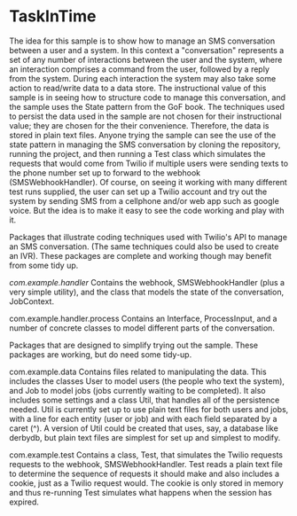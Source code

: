 # TaskInTime

The idea for this sample is to show how to manage an SMS conversation between a user and a system. In this context a "conversation" represents a set of any number of interactions between the user and the system, where an interaction comprises a command from the user, followed by a reply from the system. During each interaction the system may also take some action to read/write data to a data store.
The instructional value of this sample is in seeing how to structure code to manage this conversation, and the sample uses the State pattern from the GoF book.
The techniques used to persist the data used in the sample are not chosen for their instructional value; they are chosen for the their convenience. Therefore, the data is stored in plain text files. Anyone trying the sample can see the use of the state pattern in managing the SMS conversation by cloning the repository, running the project, and then running a Test class which simulates the requests that would come from Twilio if multiple users were sending texts to the phone number set up to forward to the webhook (SMSWebhookHandler).
Of course, on seeing it working with many different test runs supplied, the user can set up a Twilio account and try out the system by sending SMS from a cellphone and/or web app such as google voice. But the idea is to make it easy to see the code working and play with it.

Packages that illustrate coding techniques used with Twilio's API to manage an SMS conversation. (The same techniques could also be used to create an IVR).
These packages are complete and working though may benefit from some tidy up.

*com.example.handler*
Contains the webhook, SMSWebhookHandler (plus a very simple utility), and the class that models the state of the conversation, JobContext.

com.example.handler.process
Contains an Interface, ProcessInput, and a number of concrete classes to model different parts of the conversation.

Packages that are designed to simplify trying out the sample.
These packages are working, but do need some tidy-up.

com.example.data
Contains files related to manipulating the data. 
This includes the classes User to model users (the people who text the system), and Job to model jobs (jobs currently waiting to be completed).
It also includes some settings and a class Util, that handles all of the persistence needed.
Util is currently set up to use plain text files for both users and jobs, with a line for each entity (user or job) and with each field separated by a caret (^). A version of Util could be created that uses, say, a database like derbydb, but plain text files are simplest for set up and simplest to modify.

com.example.test
Contains a class, Test, that simulates the Twilio requests requests to the webhook, SMSWebhookHandler. Test reads a plain text file to determine the sequence of requests it should make and also includes a cookie, just as a Twilio request would. The cookie is only stored in memory and thus re-running Test simulates what happens when the session has expired.
